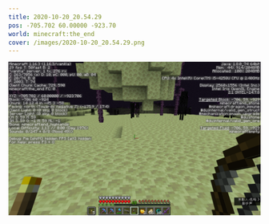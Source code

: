 ```yaml
---
title: 2020-10-20_20.54.29
pos: -705.702 60.00000 -923.70
world: minecraft:the_end
cover: /images/2020-10-20_20.54.29.png
---
```


![](/images/2020-10-20_20.54.29.png)
